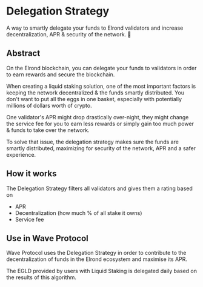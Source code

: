 
# Delegation Strategy

A way to smartly delegate your funds to Elrond validators and 
increase decentralization, APR & security of the network. 🔐


## Abstract
On the Elrond blockchain, you can delegate your funds to 
validators in order to earn rewards and secure the blockchain.

When creating a liquid staking solution, one of the most important
factors is keeping the network decentralized & the funds smartly
distributed. You don't want to put all the eggs in one basket,
especially with potentially millions of dollars worth of crypto.

One validator's APR might drop drastically over-night, they might
change the service fee for you to earn less rewards or simply
gain too much power & funds to take over the network.

To solve that issue, the delegation strategy makes sure the funds
are smartly distributed, maximizing for security of the network, APR
and a safer experience.


## How it works
The Delegation Strategy filters all validators and gives them a rating
based on 
- APR
- Decentralization (how much % of all stake it owns)
- Service fee

## Use in Wave Protocol
Wave Protocol uses the Delegation Strategy in order to contribute
to the decentralization of funds in the Elrond ecosystem and 
maximise its APR. 

The EGLD provided by users with Liquid Staking is delegated daily
based on the results of this algorithm. 

